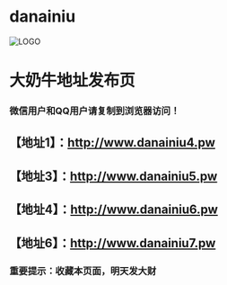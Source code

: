 # danainiu
![LOGO](https://s1.ax1x.com/2018/12/01/FnneYD.png)
# 大奶牛地址发布页
### 微信用户和QQ用户请复制到浏览器访问！
## 【地址1】：http://www.danainiu4.pw
## 【地址3】：http://www.danainiu5.pw
## 【地址4】：http://www.danainiu6.pw
## 【地址6】：http://www.danainiu7.pw
### 重要提示：收藏本页面，明天发大财
